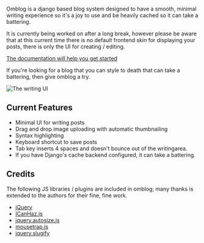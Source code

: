 Omblog is a django based blog system designed to have a smooth, minimal writing experience so it's a joy to use and be heavily cached so it can take a battering. 

It is currently being worked on after a long break, however please be
aware that at this current time there is no default frontend skin for
displaying your posts, there is only the UI for creating / editing.

[The documentation will help you get started](http://django-omblog.readthedocs.org/)

If you're looking for a blog that you can style to death that can take a
battering, then give omblog a try.

![The writing UI](http://django-omblog.readthedocs.org/en/latest/_images/create-3.png)

## Current Features

* Minimal UI for writing posts
* Drag and drop image uploading with automatic thumbnailing
* Syntax highlighting
* Keyboard shortcut to save posts
* Tab key inserts 4 spaces and doesn't bounce out of the writingarea.
* If you have Django's cache backend configured, it can take a battering.


## Credits

The following JS libraries / plugins are included in omblog; many thanks
is extended to the authors for their fine, fine work.

* [jQuery](http://jquery.com/)
* [ICanHaz.js](http://icanhazjs.com/)
* [jquery.autosize.js](https://github.com/jackmoore/autosize)
* [mousetrap.js](http://craig.is/killing/mice)
* [jquery.slugify](http://patrickmcelhaney.com/jQuery-Slugify-Plugin/)
 
